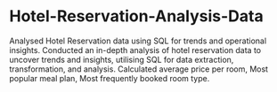 # Hotel-Reservation-Analysis-Data
Analysed Hotel Reservation data using SQL for trends and operational insights.
Conducted an in-depth analysis of hotel reservation data to uncover trends and insights, utilising SQL for data extraction,
transformation, and analysis.
Calculated average price per room, Most popular meal plan, Most frequently booked room type.
